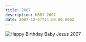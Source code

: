 ```yaml
---
title: 2007
description: HBBJ 2007
date: 2007-12-07T11:00:00.000Z
---
```


![Happy Birthday Baby Jesus 2007](2007.jpg)